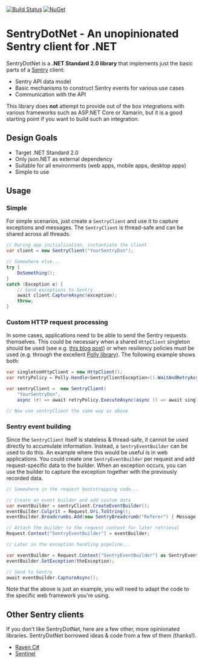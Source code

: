 
[![Build Status](https://travis-ci.org/thedmi/SentryDotNet.svg?branch=master)](https://travis-ci.org/thedmi/SentryDotNet)
[![NuGet](https://img.shields.io/nuget/v/SentryDotNet.svg)](https://www.nuget.org/packages/SentryDotNet/)

# SentryDotNet - An unopinionated Sentry client for .NET

SentryDotNet is a **.NET Standard 2.0 library** that implements just the basic parts of a [Sentry](https://sentry.io) client:

- Sentry API data model
- Basic mechanisms to construct Sentry events for various use cases
- Communication with the API

This library does **not** attempt to provide out of the box integrations with various frameworks such as ASP.NET Core or Xamarin, but it is a good starting point if you want to build such an integration.


## Design Goals

- Target .NET Standard 2.0
- Only json.NET as external dependency
- Suitable for all environments (web apps, mobile apps, desktop apps)
- Simple to use


## Usage

### Simple

For simple scenarios, just create a `SentryClient` and use it to capture exceptions and messages. The `SentryClient`
is thread-safe and can be shared across all threads.

```csharp
// During app initialization, instantiate the client
var client = new SentryClient("YourSentryDsn");

// Somewhere else...
try {
    DoSomething();
}
catch (Exception e) {
    // Send exceptions to Sentry
    await client.CaptureAsync(exception);
    throw;
}
```


### Custom HTTP request processing

In some cases, applications need to be able to send the Sentry requests themselves. This could be necessary when a
shared `HttpClient` singleton should be used (see e.g. [this blog post](https://aspnetmonsters.com/2016/08/2016-08-27-httpclientwrong/))
or when resiliency policies must be used (e.g. through the excellent [Polly library](https://github.com/App-vNext/Polly)). The
following example shows both:

```csharp
var singletonHttpClient = new HttpClient();
var retryPolicy = Polly.Handle<SentryClientException>().WaitAndRetryAsync(3, i => TimeSpan.FromSeconds(Math.Pow(2, i)));

var sentryClient =  new SentryClient(
    "YourSentryDsn",
    async (r) => await retryPolicy.ExecuteAsync(async () => await singletonHttpClient.SendAsync(r)));

// Now use sentryClient the same way as above
```

### Sentry event building

Since the `SentryClient` itself is stateless & thread-safe, it cannot be used directly to
accumulate information. Instead, a `SentryEventBuilder` can be used to do this. An example where this would be useful is in web applications. You could create one `SentryEventBuilder` per request and add request-specific data to the builder. When an exception occurs, you can use the builder to capture the exception together with the previously recorded data.


```csharp
// Somewhere in the request bootstrapping code...

// Create an event builder and add custom data
var eventBuilder = sentryClient.CreateEventBuilder();
eventBuilder.Culprit = Request.Uri.ToString();
eventBuilder.Breadcrumbs.Add(new SentryBreadcrumb("Referer") { Message = Request.Headers.Referer });

// Attach the builder to the request context for later retrieval
Request.Context["SentryEventBuilder"] = eventBuilder;

// Later in the exception handling pipeline...

var eventBuilder = Request.Context["SentryEventBuilder"] as SentryEventBuilder;
eventBuilder.SetException(theException);

// Send to Sentry
await eventBuilder.CaptureAsync();
```

Note that the above is just an example, you will need to adapt the code to the
specific web framework you're using.


## Other Sentry clients

If you don't like SentryDotNet, here are a few other, more opinionated libraries. SentryDotNet borrowed ideas & code from a few of them (thanks!).

- [Raven C#](https://github.com/getsentry/raven-csharp)
- [Sentinel](https://github.com/PrestigeXP/Sentinel)
